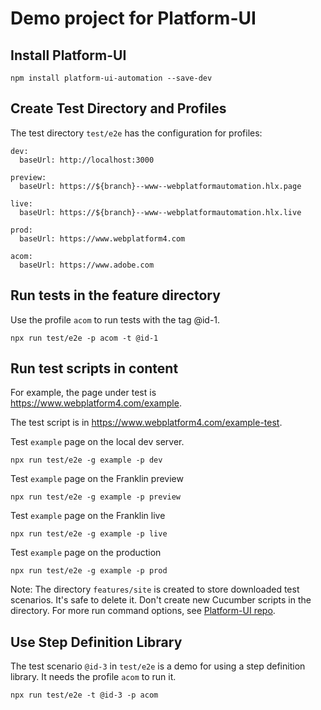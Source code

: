 # Demo project for Platform-UI

## Install Platform-UI

```
npm install platform-ui-automation --save-dev
```

## Create Test Directory and Profiles

The test directory `test/e2e` has the configuration for profiles:

```
dev: 
  baseUrl: http://localhost:3000

preview: 
  baseUrl: https://${branch}--www--webplatformautomation.hlx.page

live: 
  baseUrl: https://${branch}--www--webplatformautomation.hlx.live

prod: 
  baseUrl: https://www.webplatform4.com

acom:
  baseUrl: https://www.adobe.com
```

## Run tests in the feature directory

Use the profile `acom` to run tests with the tag @id-1.
```
npx run test/e2e -p acom -t @id-1
```

## Run test scripts in content

For example, the page under test is https://www.webplatform4.com/example.

The test script is in https://www.webplatform4.com/example-test.

Test `example` page on the local dev server.

```
npx run test/e2e -g example -p dev
```

Test `example` page on the Franklin preview

```
npx run test/e2e -g example -p preview
```

Test `example` page on the Franklin live

```
npx run test/e2e -g example -p live
```

Test `example` page on the production

```
npx run test/e2e -g example -p prod
```

Note: The directory `features/site` is created to store downloaded test scenarios. It's safe to delete it. Don't create new Cucumber scripts in the directory. For more run command options, see [Platform-UI repo](https://github.com/WebPlatformAutomation/Platform-UI).

## Use Step Definition Library

The test scenario `@id-3` in `test/e2e` is a demo for using a step definition library. It needs the profile `acom` to run it.
```
npx run test/e2e -t @id-3 -p acom
```


